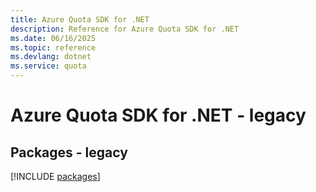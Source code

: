 ```yaml
---
title: Azure Quota SDK for .NET
description: Reference for Azure Quota SDK for .NET
ms.date: 06/16/2025
ms.topic: reference
ms.devlang: dotnet
ms.service: quota
---
```

# Azure Quota SDK for .NET - legacy
## Packages - legacy
[!INCLUDE [packages](quota-index.md)]